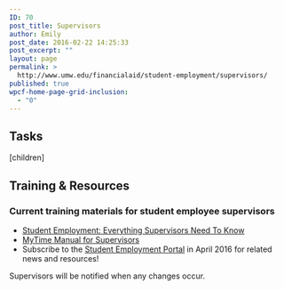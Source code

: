 ```yaml
---
ID: 70
post_title: Supervisors
author: Emily
post_date: 2016-02-22 14:25:33
post_excerpt: ""
layout: page
permalink: >
  http://www.umw.edu/financialaid/student-employment/supervisors/
published: true
wpcf-home-page-grid-inclusion:
  - "0"
---
```

<div class="one-half first">
<h2>Tasks</h2>
[children]

</div>
<div class="one-half">
<h2>Training &amp; Resources</h2>
<h3>Current training materials for student employee supervisors</h3>
<ul>
	<li><a href="http://adminfinance.umw.edu/financialaid/files/2015/10/WSSupervisors-100215.pptx">Student Employment: Everything Supervisors Need To Know</a></li>
	<li><a href="http://adminfinance.umw.edu/payroll/files/2014/11/Supervisor-MyTime-Manual-November-2015.pdf">MyTime Manual for Supervisors</a></li>
	<li>Subscribe to the <a href="https://orgsync.com/129314/chapter">Student Employment Portal</a> in April 2016 for related news and resources!</li>
</ul>
Supervisors will be notified when any changes occur.
</div>